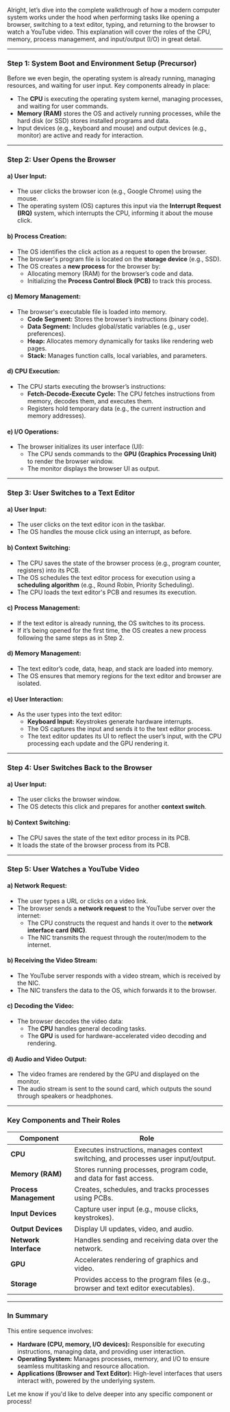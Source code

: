 Alright, let’s dive into the complete walkthrough of how a modern computer system works under the hood when performing tasks like opening a browser, switching to a text editor, typing, and returning to the browser to watch a YouTube video. This explanation will cover the roles of the CPU, memory, process management, and input/output (I/O) in great detail.

---

### **Step 1: System Boot and Environment Setup (Precursor)**
Before we even begin, the operating system is already running, managing resources, and waiting for user input. Key components already in place:
- The **CPU** is executing the operating system kernel, managing processes, and waiting for user commands.
- **Memory (RAM)** stores the OS and actively running processes, while the hard disk (or SSD) stores installed programs and data.
- Input devices (e.g., keyboard and mouse) and output devices (e.g., monitor) are active and ready for interaction.

---

### **Step 2: User Opens the Browser**
#### a) **User Input:**
- The user clicks the browser icon (e.g., Google Chrome) using the mouse.
- The operating system (OS) captures this input via the **Interrupt Request (IRQ)** system, which interrupts the CPU, informing it about the mouse click.

#### b) **Process Creation:**
- The OS identifies the click action as a request to open the browser.
- The browser's program file is located on the **storage device** (e.g., SSD).
- The OS creates a **new process** for the browser by:
  - Allocating memory (RAM) for the browser’s code and data.
  - Initializing the **Process Control Block (PCB)** to track this process.

#### c) **Memory Management:**
- The browser's executable file is loaded into memory.
  - **Code Segment:** Stores the browser’s instructions (binary code).
  - **Data Segment:** Includes global/static variables (e.g., user preferences).
  - **Heap:** Allocates memory dynamically for tasks like rendering web pages.
  - **Stack:** Manages function calls, local variables, and parameters.

#### d) **CPU Execution:**
- The CPU starts executing the browser’s instructions:
  - **Fetch-Decode-Execute Cycle:** The CPU fetches instructions from memory, decodes them, and executes them.
  - Registers hold temporary data (e.g., the current instruction and memory addresses).

#### e) **I/O Operations:**
- The browser initializes its user interface (UI):
  - The CPU sends commands to the **GPU (Graphics Processing Unit)** to render the browser window.
  - The monitor displays the browser UI as output.

---

### **Step 3: User Switches to a Text Editor**
#### a) **User Input:**
- The user clicks on the text editor icon in the taskbar.
- The OS handles the mouse click using an interrupt, as before.

#### b) **Context Switching:**
- The CPU saves the state of the browser process (e.g., program counter, registers) into its PCB.
- The OS schedules the text editor process for execution using a **scheduling algorithm** (e.g., Round Robin, Priority Scheduling).
- The CPU loads the text editor's PCB and resumes its execution.

#### c) **Process Management:**
- If the text editor is already running, the OS switches to its process.
- If it’s being opened for the first time, the OS creates a new process following the same steps as in Step 2.

#### d) **Memory Management:**
- The text editor’s code, data, heap, and stack are loaded into memory.
- The OS ensures that memory regions for the text editor and browser are isolated.

#### e) **User Interaction:**
- As the user types into the text editor:
  - **Keyboard Input:** Keystrokes generate hardware interrupts.
  - The OS captures the input and sends it to the text editor process.
  - The text editor updates its UI to reflect the user’s input, with the CPU processing each update and the GPU rendering it.

---

### **Step 4: User Switches Back to the Browser**
#### a) **User Input:**
- The user clicks the browser window.
- The OS detects this click and prepares for another **context switch**.

#### b) **Context Switching:**
- The CPU saves the state of the text editor process in its PCB.
- It loads the state of the browser process from its PCB.

---

### **Step 5: User Watches a YouTube Video**
#### a) **Network Request:**
- The user types a URL or clicks on a video link.
- The browser sends a **network request** to the YouTube server over the internet:
  - The CPU constructs the request and hands it over to the **network interface card (NIC)**.
  - The NIC transmits the request through the router/modem to the internet.

#### b) **Receiving the Video Stream:**
- The YouTube server responds with a video stream, which is received by the NIC.
- The NIC transfers the data to the OS, which forwards it to the browser.

#### c) **Decoding the Video:**
- The browser decodes the video data:
  - The **CPU** handles general decoding tasks.
  - The **GPU** is used for hardware-accelerated video decoding and rendering.

#### d) **Audio and Video Output:**
- The video frames are rendered by the GPU and displayed on the monitor.
- The audio stream is sent to the sound card, which outputs the sound through speakers or headphones.

---

### **Key Components and Their Roles**
| **Component**      | **Role**                                                                                     |
|---------------------|---------------------------------------------------------------------------------------------|
| **CPU**            | Executes instructions, manages context switching, and processes user input/output.          |
| **Memory (RAM)**   | Stores running processes, program code, and data for fast access.                           |
| **Process Management** | Creates, schedules, and tracks processes using PCBs.                                      |
| **Input Devices**   | Capture user input (e.g., mouse clicks, keystrokes).                                        |
| **Output Devices**  | Display UI updates, video, and audio.                                                      |
| **Network Interface**| Handles sending and receiving data over the network.                                       |
| **GPU**            | Accelerates rendering of graphics and video.                                                |
| **Storage**        | Provides access to the program files (e.g., browser and text editor executables).           |

---

### **In Summary**
This entire sequence involves:
- **Hardware (CPU, memory, I/O devices):** Responsible for executing instructions, managing data, and providing user interaction.
- **Operating System:** Manages processes, memory, and I/O to ensure seamless multitasking and resource allocation.
- **Applications (Browser and Text Editor):** High-level interfaces that users interact with, powered by the underlying system.

Let me know if you'd like to delve deeper into any specific component or process!
